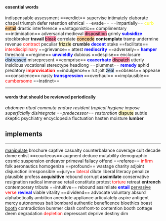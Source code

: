 #### essential words
indispensable assessment ==verdict== supervise intimately elaborate chapel triumph defer retention ethnical ==evade== ==impartially== <mark style="background: transparent; color: yellow">curb</mark> <mark style="background: #FFB86CA6;">entail</mark> drastic interference ==antagonistic== complimentary ==intimidation== adversarial medieval <mark style="background: #FF5582A6;">disposition</mark> grimly <b><mark style="background: transparent; color: blue">subsidize</mark></b> stockbroker **travail** <mark style="background: #FF5582A6;">bleak</mark> correlate <mark style="background: #FFB86CA6;">concede</mark> **contemplate** tramp undermine revenue <mark style="background: transparent; color: red">contract</mark> peculiar <mark style="background: #FFF3A3A6;">frizzle</mark> **crumble** <b><mark style="background: transparent; color: blue">decent</mark></b> stake ==facilitate== <mark style="background: transparent; color: red">interdisciplinary</mark> ==grievance== attest <b><mark style="background: transparent; color: blue">mediocrity</mark></b> ==adversely== <b><mark style="background: transparent; color: blue">hamper</mark></b> threshold ==regime== <b><mark style="background: transparent; color: blue">unwieldly</mark></b> dubious ==despise== enclosure <mark style="background: #ADCCFFA6;">distressed</mark> misrepresent ==comprise== <b><mark style="background: transparent; color: blue">exacerbate</mark></b> <mark style="background: #FF5582A6;">dispatch</mark> utterly insidious vocational stereotype headlong ==plummet== <b><mark style="background: transparent; color: blue">remedy</mark></b> aphid predatory <b><mark style="background: transparent; color: red">improvisation</mark></b> ==indulgence== rut jolt <mark style="background: #ADCCFFA6;">zeal</mark> ==obsess== appease ==conscience== nasty <b><mark style="background: transparent; color: blue">transgression</mark></b> ==overhaul== ==implausible== <mark style="background: transparent; color: red">cumbersome</mark> ==instinct== 

---
#### words that should be reviewed periodically
*abdomen* *ritual* *commute* *endure* *resident* *tropical* *hygiene* *impose* *superficially* *disintegrate* ==*predecessor*== *restoration* <mark style="background: #FFF3A3A6;">dispute</mark> subtle skeptic psychiatry encyclopedia fluctuation hasten moisture **lumber** 

## implements 
--- 
<u>manipulate</u>  brochure captive casualty counterbalance coverage cult decade dome enlist ==courteous== augment deduce mutability demographic cosmic  suspension endeavor primeval  fallacy offend ==referee== <mark style="background: transparent; color: red">infirm</mark> folk aeronautics homogenize ==profound== wastage charity adjoint disjunction irresponsible ==jury== <mark style="background: transparent; color: red">lateral</mark> dilute liberal literacy 
penalize plausible profess **acquisitive** rebound corrupt **assimilate** conservative resignation radical immense retail constitute protest <mark style="background: transparent; color: red">torture</mark> retreat **entrench** contemporary tribute ==intuitive== rebound assimilate <b><mark style="background: transparent; color: blue">entail</mark></b> <u>pervasive</u> <mark style="background: transparent; color: red">verse</mark> <b><mark style="background: transparent; color: blue">revival</mark></b> viable vitality ==dividend== advocate voluntary absurd alphabetically ambition anecdote appliance articulately aspire antigent mercy autonomous bait bombard authentic beneficence bioethics boast <u>booth</u> contradiction bummer clash confront-to contention booth cottage deem degradation <mark style="background: transparent; color: red">depletion</mark> depressant deprive destiny dim 